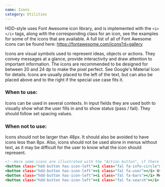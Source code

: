 ```yaml
---
name: Icons
category: Utilities
---
```

HDD-style uses Font Awesome icon library, and is implemented with the `<i> </i>` tags, along with the corresponding class for an icon, see the examples for some of the icons that are available. A full list of all of Font Awesome icons can be found here: https://fontawesome.com/icons?d=gallery

<!--
Erstatt når SVG blir tatt i bruk

In the internal design system SVG files from Streamline light must be used.
-->

Icons are visual symbols used to represent ideas, objects or actions. They convey messages at a glance, provide interactivity and draw attention to important information. The icons are recommended to be designed for between 20 and 24 dp to make the pixel perfect. See Google's Material Icon for details. Icons are usually placed to the left of the text, but can also be placed above and to the right if the special use case fits it.

### When to use: 
Icons can be used in several contexts. In input fields they are used both to visually show what the user fills in and to show status (pass / fail). They should follow set spacing values.

### When not to use:
Icons should not be larger than 48px. It should also be avoided to have icons less than 8px. Also, icons should not be used alone in menus without text, as it may be difficult for the user to know what the icon should represent.

```icons.html
<!--Here some icons are illustrated with the "Action button", if there is no need for text, use the "Icon button".-->
<button class="hdd-button has-icon-left"><i class="fal fa-info-circle"></i> Info Icon</button>
<button class="hdd-button has-icon-left"><i class="fal fa-user"></i> User Icon</button>
<button class="hdd-button has-icon-left"><i class="fal fa-bars"></i> Menubar Icon</button>
<button class="hdd-button has-icon-left"><i class="fal fa-search"></i> Search Icon</button>

```